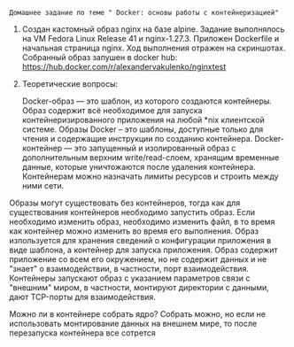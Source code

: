     ﻿Домашнее задание по теме " Docker: основы работы с контейнеризацией"

  1. Создан кастомный образ nginx на базе alpine. 
      Задание выполнялось на VM Fedora Linux Release 41 и nginx-1.27.3. Приложен Dockerfile и начальная страница nginx.
      Ход выполнения отражен на скриншотах. Собранный образ запушен в docker hub:
      https://hub.docker.com/r/alexandervakulenko/nginxtest
     
  2. Теоретические вопросы:
    
      Docker-образ — это шаблон, из которого создаются контейнеры. Образ содержит всё необходимое для запуска контейнеризированного приложения на любой *nix клиентской системе. Образы Docker – это шаблоны, доступные только для чтения и содержащие инструкции по созданию контейнера.
      Docker-контейнер — это запущенный и изолированный образ с дополнительным верхним write/read-слоем, хранящим временные данные, которые уничтожаются после удаления контейнера. Контейнерам можно назначать лимиты ресурсов и строить между ними сети.

  Образы могут существовать без контейнеров, тогда как для существования контейнеров необходимо запустить образ.
  Если необходимо изменить образ, необходимо изменить файл, в то время как контейнер можно изменить во время его выполнения.
  Образ изпользуется для хранения сведений о конфигурации приложения в виде шаблона, а контейнер для запуска приложения. 
	Образ содержит приложение со всем его окружением, но не содержит данных и не "знает" о взаимодействии, в частности, порт взаимодействия.
  Контейнеры запускают образ с указанием параметров связи с "внешним" миром, в частности, монтируют директории с данными, дают TCP-порты для взаимодействия.

Можно ли в контейнере собрать ядро?
  Собрать можно, но если не использовать монтирование данных на внешнем мире, то после перезапуска контейнера все сотрется
